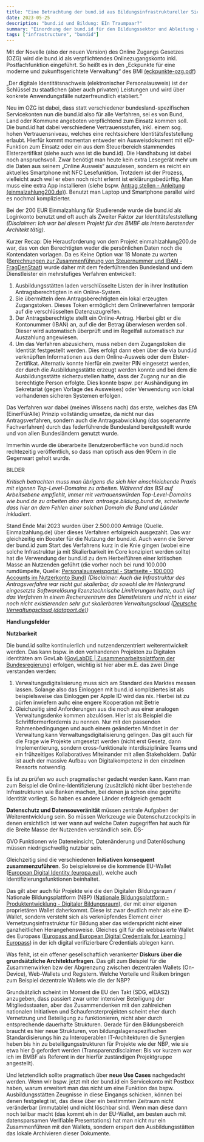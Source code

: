 ```yaml
---
title: "Eine Betrachtung der bund.id aus Bildungsinfrastruktureller Sicht"
date: 2023-05-25
description: "bund.id und Bildung: EIn Traumpaar?"
summary: "Einordnung der bund.id für den Bildungssektor und Ableitung von mehreren Handlungsfeldern."
tags: ["infrastructure", "bundid"]
---
```


Mit der Novelle (also der neuen Version) des Online Zugangs Gesetzes (OZG) wird die bund.id als verpflichtendes Onlinezugangskonto inkl. Postfachfunktion eingeführt. So heißt es in den „Eckpunkte für eine moderne und zukunftsgerichtete Verwaltung“ des BMI [(eckpunkte-ozg.pdf](https://www.bmi.bund.de/SharedDocs/gesetzgebungsverfahren/DE/Downloads/kabinettsfassung/eckpunkte-ozg.pdf))

„Der digitale Identitätsnachweis (elektronischer Personalausweis) ist der Schlüssel zu staatlichen (aber auch privaten) Leistungen und wird über konkrete Anwendungsfälle nutzerfreundlich etabliert.“

Neu im OZG ist dabei, dass statt verschiedener bundesland-spezifischen Servicekonten nun die bund.id also für alle Verfahren, sei es von Bund, Land oder Kommune angeboten verpflichtend zum Einsatz kommen soll. Die bund.id hat dabei verschiedene Vertrauensstufen, inkl. einem sog. hohen Vertrauensniveau, welches eine rechtssichere Identitätsfeststellung erlaubt. Hierfür kommt momentan entweder ein Ausweisdokument mit eID-Funktion zum Einsatz oder ein aus dem Steuerbereich stammendes Elsterzertifikat (siehe auch was ist die bund.id). Die Handhabung ist dabei noch anspruchsvoll. Zwar benötigt man heute kein extra Lesegerät mehr um die Daten aus seinem „Online Ausweis“ auszulesen, sondern es reicht ein aktuelles Smartphone mit NFC Lesefunktion. Trotzdem ist der Prozess, vielleicht auch weil er eben noch nicht erlernt ist erklärungsbedürftig. Man muss eine extra App installieren (siehe bspw. [Antrag stellen - Anleitung (einmalzahlung200.de)](https://www.einmalzahlung200.de/eppsg-de/anleitung-antrag)). Benutzt man Laptop und Smartphone parallel wird es nochmal komplizierter.

Bei der 200 EUR Einmalzahlung für Studierende wurde die bund.id als Loginkonto benutzt und oft auch als Zweiter Faktor zur Identitätsfeststellung *(Disclaimer: Ich war bei diesem Projekt für das BMBF als intern beratender Architekt tätig)*. 

Kurzer Recap: Die Herausforderung von dem Projekt einmahlzahlung200.de war, das von den Berechtigten weder die persönlichen Daten noch die Kontendaten vorlagen. Da es Keine Option war 18 Monate zu warten ([Berechnungen zur Zusammenführung von Steuernummer und IBAN - FragDenStaat](https://fragdenstaat.de/anfrage/berechnungen-zur-zusammenfuehrung-von-steuernummer-und-iban/#nachricht-731510)) wurde daher mit dem federführenden Bundesland und dem Dienstleister ein mehrstufiges Verfahren entwickelt:

1. Ausbildungsstätten laden verschlüsselte Listen der in ihrer Institution Antragsberechtigten in ein Online-System. 
1. Sie übermitteln dem Antragsberechtigten ein lokal erzeugten Zugangstoken. Dieses Token ermöglicht dem Onlineverfahren temporär auf die verschlüsselten Datenzuzugreifen.
1. Der Antragsberechtigte stellt ein Online-Antrag. Hierbei gibt er die Kontonummer (IBAN) an, auf die der Betrag überwiesen werden soll. Dieser wird automatisch überprüft und im Regelfall automatisch zur Auszahlung angewiesen.
1. Um das Verfahren abzusichern, muss neben dem Zugangstoken die Identität festgestellt werden. Dies erfolgt dann eben über die via bund.id verknüpften Informationen aus dem Online-Ausweis oder dem Elster-Zertifikat. Alternativ konnte hierfür ein zweiter PIN eingesetzt werden, der durch die Ausbildungsstätte erzeugt werden konnte und bei dem die Ausbildungsstätte sicherzustellen hatte, dass der Zugang nur an die berechtigte Person erfolgte. Dies konnte bspw.  per Aushändigung im Sekretariat (gegen Vorlage des Ausweises) oder Verwendung von lokal vorhandenen sicheren Systemen erfolgen.

Das Verfahren war dabei (meines Wissens nach)  das erste, welches das EfA (EinerFürAlle) Prinzip vollständig umsetze, da nicht nur das Antragsverfahren, sondern auch die Antragsabwicklung (das sogenannte Fachverfahren) durch das federführende Bundesland bereitgestellt wurde und von allen Bundesländern genutzt wurde.

Immerhin wurde die überarbeite Benutzeroberfläche von bund.id noch rechtezeitig veröffentlich, so dass man optisch aus den 90ern in die Gegenwart geholt wurde.

BILDER

*Kritisch betrachten muss man übrigens die sich hier einschleichende Praxis mit eigenen Top-Level-Domains zu arbeiten. Während das BSI auf Arbeitsebene empfiehlt, immer mit vertrauenswürden Top-Level-Domains wie bund.de zu arbeiten also etwa: antraege.bildung.bund.de, scheiterte dass hier an dem Fehlen einer solchen Domain die Bund und Länder inkludiert.* 

Stand Ende Mai 2023 wurden über 2.500.000 Anträge (Quelle. Einmalzahlung.de)  über dieses Verfahren erfolgreich ausgezahlt. Das war gleichzeitig ein Booster für die Nutzung der bund.id. Auch wenn die Server der bund.id zum Start des Verfahrens kurz in die Knie gingen (wobei eine solche Infrastruktur ja mit Skalierbarkeit im Core konzipiert werden sollte) hat die Verwendung der bund.id zu dem Herbeiführen einer kritischen Masse an Nutzenden geführt (die vorher noch bei rund 100.000 rumdümpelte, Quelle:  [Personalausweisportal - Startseite - 100.000 Accounts im Nutzerkonto Bund](https://www.personalausweisportal.de/SharedDocs/kurzmeldungen/Webs/PA/DE/2022/02_Nutzerkonto_Bund.html)) 
*(Disclaimer: Auch die Infrastruktur des Antragsverfahre war nicht gut skalierbar, da sowohl die  im Hintergrund eingesetzte Softwarelösung lizenztechnische Limitierungen hatte, auch lief das Verfahren in einem Rechenzentrum des Dienstleisters und nicht in einer noch nicht existierenden sehr gut skalierbaren Verwaltungscloud  ([Deutsche Verwaltungscloud (dataport.de)](https://www.dataport.de/was-wir-bewegen/thema/deutsche-verwaltungscloud/))*

**Handlungsfelder**

**Nutzbarkeit** 

Die bund.id sollte kontinuierlich und nutzendenzentriert weiterentwickelt werden. Das kann bspw. in den vorhandenen Projekten zu Digitalen identitäten am GovLab ([GovLabDE | Zusammenarbeitsplattform der Bundesregierung](https://www.govlab.bund.de/Webs/GovLab/DE/startseite/startseite-node.html)) erfolgen, wichtig ist hier aber m.E. das zwei Dinge verstanden werden:

1) Verwaltungsdigitalisierung muss sich am Standard des Marktes messen lassen. Solange also das Einloggen mit bund.id kompliziertes ist als beispielsweise  das Einloggen per Apple ID wird das nix. Hierbei ist zu pürfen inwiefern auhc eine engere Kooperation mit Betrie
1) Gleichzeitig sind Anforderungen aus die noch aus einer analogen Verwaltungsdenke kommen abzulösen. Hier ist als Beispiel die Schriftformerfordernis zu nennen. Nur mit den passenden Rahmenbedingungen und auch einem geänderten Mindset in der Verwaltung kann Verwaltungsdigitalisierung gelingen. Das gilt auch für die Frage wie Projekte umgesetzt werden (nicht erst Gesetz, dann Implementierung, sondern cross-funktionale interdisziplinäre Teams und ein frühzeitiges Kollaboratives Miteinander mit allen Stakeholdern. Dafür ist auch der massive Aufbau von Digitalkompetenz in den einzelnen Ressorts notwendig.

Es ist zu prüfen wo auch pragmatischer gedacht werden kann. Kann man zum Beispiel die Online-Identifizierung (zusätzlich) nicht über bestehende Infrastrukturen wie Banken machen, bei denen ja schon eine geprüfte Identität vorliegt. So haben es andere Länder erfolgreich gemacht

**Datenschutz und Datensouveränität** müssen zentrale Aufgaben der Weiterentwicklung sein. So müssen Werkzeuge wie Datenschutzcockpits in denen ersichtlich ist wer wann auf welche Daten zugegriffen hat auch für die Breite Masse der Nutzenden verständlich sein. DS-

GVO Funktionen wie Dateneinsicht, Datenänderung und Datenlöschung müssen niedrigschwellig nutzbar sein.

Gleichzeitig sind die verschiedenen **Initiativen konsequent zusammenzuführen**. So beispielsweise die kommende EU-Wallet ([European Digital Identity (europa.eu)](https://commission.europa.eu/strategy-and-policy/priorities-2019-2024/europe-fit-digital-age/european-digital-identity_en)), welche auch Identifizierungsfunktionen beinhaltet.

Das gilt aber auch für Projekte wie die den Digitalen Bildungsraum / Nationale Bildungsplattform (NBP)  ([Nationale Bildungsplattform - Produktentwicklung - Digitaler Bildungsraum](https://bildungsraum.de/display/PROD/Nationale+Bildungsplattform)), der mit einer eigenen proprietären Wallet daherkommt. Diese ist zwar deutlich mehr als eine ID-Wallet, sondern versteht sich als  verknüpfendes Element einer Vernetzungsinfrastruktur für Bildung aber das widerspricht nicht einer ganzheitlichen Herangehensweise. Gleiches gilt für die  webbasierte Wallet des Europass ([Europass and European Digital Credentials for Learning | Europass](https://europa.eu/europass/en/europass-and-european-digital-credentials-learning)) in der ich digital verifizierbare Credentials ablegen kann.

Was fehlt, ist ein offener gesellschaftlich verankerter **Diskurs über die grundsätzliche Architekturfragen**. Das gilt zum Beispiel für die Zusammenwirken bzw der Abgrenzung zwischen dezentralen Wallets (On-Device), Web-Wallets und Registern. Welche Vorteile und Risiken bringen zum Beispiel dezentrale Wallets wie die der NBP? 

Grundsätzlich scheint im Moment die EU den Takt (SDG, eIDAS2) anzugeben, dass passiert zwar unter intensiver Beteiligung der Mitgliedsstaaten, aber das Zusammendenken mit den zahlreichen nationalen Initiativen und Schaufensterprojekten scheint eher durch Vernetzung und Beteiligung zu funktionieren, nicht aber durch entsprechende dauerhafte Strukturen. Gerade für den Bildungsbereich braucht es hier neue Strukturen, von bildungslagenspezifischen Standardisierungs hin zu Interoperablen IT-Architekturen die Synergien heben bis hin zu beteiligungsstrukturen für Projekte wie der NBP, wie sie etwa hier () gefordert werden (Transparenzdisclaimer: Bis vor kurzem war ich im BMBF als Referent in der hierfür zuständigen Projektgruppe angestellt).

Und letztendlich sollte pragmatisch über **neue Use Cases** nachgedacht werden. Wenn wir bspw. jetzt mit der bund.id ein Servicekonto mit Postbox haben, warum erweitert man das nicht um eine Funktion das bspw. Ausbildungsstätten Zeugnisse in diese Eingangs schicken, können bei denen festgelegt ist, das diese über ein bestimmten Zeitraum nicht veränderbar (immutable)  und nicht löschbar sind. Wenn man diese dann noch teilbar macht (das kommt eh in der EU-Wallet, am besten auch mit datensparsamen Verifiable Presentations) hat man nicht nur ein Zusammenführen mit den Wallets, sondern erspart den Ausbildungsstätten das lokale Archivieren dieser Dokumente.


